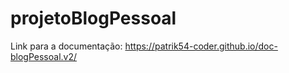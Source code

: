 # projetoBlogPessoal
Link para a documentação: https://patrik54-coder.github.io/doc-blogPessoal.v2/
